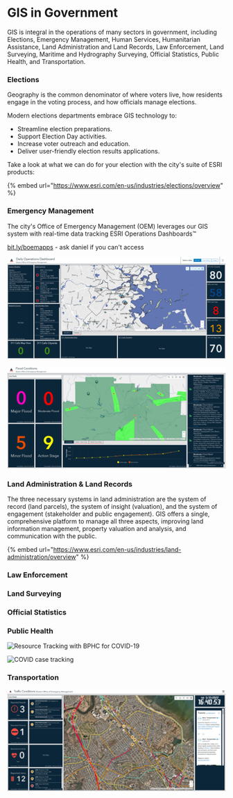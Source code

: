 # GIS in Government

GIS is integral in the operations of many sectors in government, including Elections, Emergency Management, Human Services, Humanitarian Assistance,  Land Administration and Land Records, Law Enforcement, Land Surveying, Maritime and Hydrography Surveying, Official Statistics, Public Health, and Transportation.

### Elections

Geography is the common denominator of where voters live, how residents engage in the voting process, and how officials manage elections.&#x20;

Modern elections departments embrace GIS technology to:

* Streamline election preparations.
* Support Election Day activities.
* Increase voter outreach and education.
* Deliver user-friendly election results applications.

Take a look at what we can do for your election with the city's suite of ESRI products:

{% embed url="https://www.esri.com/en-us/industries/elections/overview" %}

### Emergency Management

The city's Office of Emergency Management (OEM) leverages our GIS system with real-time data tracking ESRI Operations Dashboards™

[bit.ly/boemapps](https://bit.ly/boemapps) - ask daniel if you can't access

&#x20;

![tracks CAD (computer automated dispatch, 911) calls, 311 (broken), and WebEOC significant events](<../../.gitbook/assets/image (2).png>)

![tracks USGS flood gauges and NWS warnings and advisories ](<../../.gitbook/assets/image (5).png>)

### Land Administration & Land Records

The three necessary systems in land administration are the system of record (land parcels), the system of insight (valuation), and the system of engagement (stakeholder and public engagement). GIS offers a single, comprehensive platform to manage all three aspects, improving land information management, property valuation and analysis, and communication with the public.

{% embed url="https://www.esri.com/en-us/industries/land-administration/overview" %}

### Law Enforcement

### Land Surveying

### Official Statistics

### Public Health

![Resource Tracking with BPHC for COVID-19](https://lh4.googleusercontent.com/kAnV0kt61QhLj\_FrslB4eX3wIPD9B0VAtgTFHJJCPaFGIZ1iNZhU9xPZP7rhCPS9yd58MD7gcYjWAnq2qXIdNQvc9sTZBqGJCdlHfIOV5Aq1UaDFL\_X2R2zxTiIdrPbwANCiXEyv9\_tGrBeddhCh)

![COVID case tracking ](https://lh4.googleusercontent.com/2bQppROedaThoiUvlgLlLQaVnHR57nl3mCXQXV6aGp5GBAA\_Lo\_jaDHtCX0fvThqNrTRVTQosY3BZZk1HwrlOrCskQzUc5n-L6V5xpGAlTNxk9-Flp7dxdzwKTc9emFh3ziFSD8iHtGbQ5TZI\_29)

### Transportation

![Tracks live ESRI Traffic layer and WAZE reports ](<../../.gitbook/assets/Screenshot from 2022-05-31 16-40-58.png>)
